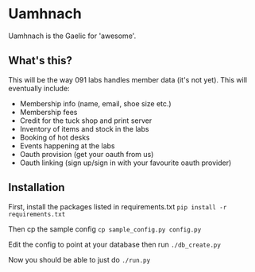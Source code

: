 # Uamhnach

Uamhnach is the Gaelic for 'awesome'.

## What's this?

This will be the way 091 labs handles member data (it's not yet). This will
eventually include:

* Membership info (name, email, shoe size etc.)
* Membership fees
* Credit for the tuck shop and print server
* Inventory of items and stock in the labs
* Booking of hot desks
* Events happening at the labs
* Oauth provision (get your oauth from us)
* Oauth linking (sign up/sign in with your favourite oauth provider)

## Installation

First, install the packages listed in requirements.txt
`pip install -r requirements.txt`

Then cp the sample config
`cp sample_config.py config.py`

Edit the config to point at your database then run `./db_create.py`

Now you should be able to just do `./run.py`
